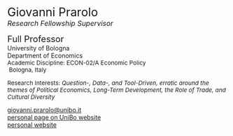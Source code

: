 <div class="indented"> <p> <span style="font-size: 20pt; color: var(--global-theme-color);"> Giovanni Prarolo </span> <br> <span style="font-size: 12pt; color: var(--global-theme-color);"> <i>Research Fellowship Supervisor</i> </span> </p> </div>

<span class="indented" style="font-size: 15pt; display: inline-block;"> Full Professor </span> <br> <span class="indented"> University of Bologna </span> <br> <span class="indented" style="display: inline-block;"> Department of Economics </span> <br> <span class="indented" style="font-size: 10pt; display: inline-block;"> Academic Discipline: ECON-02/A Economic Policy </span> <br> <span class="indented" style="font-size: 10pt;"> <i class="fa-solid fa-location-dot"></i> &nbsp;Bologna, Italy</span>

<p class="indented" style="font-size: 10pt;"> Research Interests: <i> Question-, Data-, and Tool-Driven, erratic around the themes of Political Economics, Long-Term Development, the Role of Trade, and Cultural Diversity </i></p>

<div class="icon-link indented">
  <i class="fa-solid fa-envelope fa-fw"></i>
  <a href="mailto:giovanni.prarolo@unibo.it">giovanni.prarolo@unibo.it</a>
</div>

<div class="icon-link indented">
  <i class="fa-solid fa-building-columns fa-fw"></i>
  <a href="https://www.unibo.it/sitoweb/giovanni.prarolo/en">personal page on UniBo website</a>
</div>

<div class="icon-link indented">
  <i class="fa-solid fa-globe fa-fw"></i>
  <a href="https://sites.google.com/site/giovanniprarolo/">personal website</a>
</div>
